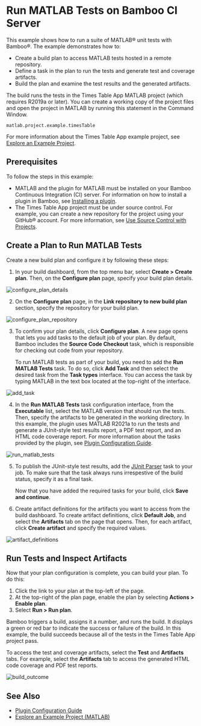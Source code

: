 # Run MATLAB Tests on Bamboo CI Server

This example shows how to run a suite of MATLAB&reg; unit tests with Bamboo&reg;. The example demonstrates how to:

* Create a build plan to access MATLAB tests hosted in a remote repository.
* Define a task in the plan to run the tests and generate test and coverage artifacts.
* Build the plan and examine the test results and the generated artifacts.

The build runs the tests in the Times Table App MATLAB project (which requires R2019a or later). You can create a working copy of the project files and open the project in MATLAB by running this statement in the Command Window.

```
matlab.project.example.timesTable
```

For more information about the Times Table App example project, see [Explore an Example Project](https://www.mathworks.com/help/matlab/matlab_prog/explore-an-example-project.html).

## Prerequisites
To follow the steps in this example:

* MATLAB and the plugin for MATLAB must be installed on your Bamboo Continuous Integration (CI) server. For information on how to install a plugin in Bamboo, see [Installing a plugin](https://confluence.atlassian.com/bamboo/installing-a-plugin-289277265.html).
* The Times Table App project must be under source control. For example, you can create a new repository for the project using your GitHub&reg; account. For more information, see [Use Source Control with Projects](https://www.mathworks.com/help/matlab/matlab_prog/use-source-control-with-projects.html).

## Create a Plan to Run MATLAB Tests
Create a new build plan and configure it by following these steps:

1. In your build dashboard, from the top menu bar, select **Create > Create plan**. Then, on the **Configure plan** page, specify your build plan details.

![configure_plan_details](https://user-images.githubusercontent.com/48831250/116616217-6ee1f000-a90a-11eb-9963-32ac53585fbf.png)

2. On the **Configure plan** page, in the **Link repository to new build plan** section, specify the repository for your build plan.
            
![configure_plan_repository](https://user-images.githubusercontent.com/48831250/117354208-1321e480-ae7f-11eb-8b7e-f788e375341c.png)


3. To confirm your plan details, click **Configure plan**. A new page opens that lets you add tasks to the default job of your plan. By default, Bamboo includes the **Source Code Checkout** task, which is responsible for checking out code from your repository.

   To run MATLAB tests as part of your build, you need to add the **Run MATLAB Tests** task. To do so, click **Add Task** and then select the desired task from the **Task types** interface. You can access the task by typing MATLAB in the text box located at the top-right of the interface.

![add_task](https://user-images.githubusercontent.com/48831250/116619932-224ce380-a90f-11eb-9720-e3b67309b272.png)

4. In the **Run MATLAB Tests** task configuration interface, from the **Executable** list, select the MATLAB version that should run the tests. Then, specify the artifacts to be generated in the working directory. In this example, the plugin uses MATLAB R2021a to run the tests and generate a JUnit-style test results report, a PDF test report, and an HTML code coverage report. For more information about the tasks provided by the plugin, see [Plugin Configuration Guide](../CONFIGDOC.md).

![run_matlab_tests](https://user-images.githubusercontent.com/48831250/116717476-e6fdf380-a9a6-11eb-9813-56be6ed47604.png)

5. To publish the JUnit-style test results, add the [JUnit Parser](https://confluence.atlassian.com/bamboo/junit-parser-289277056.html) task to your job. To make sure that the task always runs irrespestive of the build status, specify it as a final task. 

   Now that you have added the required tasks for your build, click **Save and continue**.

6. Create artifact definitions for the artifacts you want to access from the build dashboard. To create artifact definitions, click **Default Job**, and select the **Artifacts** tab on the page that opens. Then, for each artifact, click **Create artifact** and specify the required values. 
  
![artifact_definitions](https://user-images.githubusercontent.com/48831250/117359811-ec1ae100-ae85-11eb-86be-d1e60710170c.png)

## Run Tests and Inspect Artifacts
Now that your plan configuration is complete, you can build your plan. To do this:

1. Click the link to your plan at the top-left of the page. 
2. At the top-right of the plan page, enable the plan by selecting **Actions > Enable plan**. 
3. Select **Run > Run plan**. 

Bamboo triggers a build, assigns it a number, and runs the build. It displays a green or red bar to indicate the success or failure of the build. In this example, the build succeeds because all of the tests in the Times Table App project pass.

To access the test and coverage artifacts, select the **Test** and **Artifacts** tabs. For example, select the **Artifacts** tab to access the generated HTML code coverage and PDF test reports. 

![build_outcome](https://user-images.githubusercontent.com/48831250/117362062-cf33dd00-ae88-11eb-8952-b0bdb4211b94.png)

## See Also
* [Plugin Configuration Guide](../CONFIGDOC.md)<br/>
* [Explore an Example Project (MATLAB)](https://www.mathworks.com/help/matlab/matlab_prog/explore-an-example-project.html)
